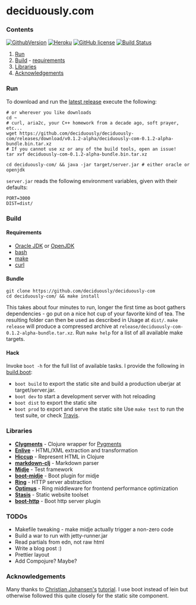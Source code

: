 # deciduously.com
### Contents
[![GithubVersion](https://img.shields.io/badge/version-0.1.2-red.svg?style=flat-square&color=brightgreen)](https://github.com/deciduously/deciduously-com/tree/v0.1.2-alpha)
[![Heroku](https://heroku-badge.herokuapp.com/?app=polar-refuge-87230&style=flat)](http://www.deciduously.com)
[![GitHub license](https://img.shields.io/github/license/deciduously/deciduously-com.svg?style=flat-square)](https://github.com/deciduously/deciduously-com/blob//LICENSE)
[![Build Status](https://travis-ci.org/deciduously/deciduously-com.svg?branch=release)](https://travis-ci.org/deciduously/deciduously-com)
1. [Run](#run)
2. [Build](#build) - [requirements](#requirements)
3. [Libraries](#libraries)
4. [Acknowledgements](#acknowledgements)
### Run
To download and run the [latest release](https://github.com/deciduously/deciduously-com/releases/tag/v0.1.2-alpha) execute the following:
```shell
# or wherever you like downloads
cd ~
# curl, aria2c, your C++ homework from a decade ago, soft prayer, etc...
wget https://github.com/deciduously/deciduously-com/releases/download/v0.1.2-alpha/deciduously-com-0.1.2-alpha-bundle.bin.tar.xz
# If you cannot use xz or any of the build tools, open an issue!
tar xvf deciduously-com-0.1.2-alpha-bundle.bin.tar.xz

cd deciduously-com/ && java -jar target/server.jar # either oracle or openjdk
```
`server.jar` reads the following environment variables, given with their
defaults:
```shell
PORT=3000
DIST=dist/
```
### Build
#### Requirements
* [Oracle JDK](http://www.oracle.com/technetwork/java/javase/downloads/index.html) or [OpenJDK](http://openjdk.java.net/)
* [bash](https://www.gnu.org/software/bash/)
* [make](https://www.gnu.org/software/make/)
* [curl](https://curl.haxx.se/)
#### Bundle
```shell
git clone https://github.com/deciduously/deciduously-com
cd deciduously-com/ && make install
```
This takes about four minutes to run, longer the first time as boot gathers
dependencies - go put on a nice hot cup of your
favorite kind of tea.  The resulting
folder can then be used as described in Usage at `dist/`. `make release` will produce a compressed archive at `release/deciduously-com-0.1.2-alpha-bundle.tar.xz`.  Run `make help` for a list of all available make targets.
#### Hack
Invoke `boot -h` for the full list of available tasks.  I provide the following
in
[build.boot](https://github.com/deciduously/deciduously-com/blob/master/build.boot):
* `boot build` to export the static site and build a production uberjar at target/server.jar.
* `boot dev` to start a development server with hot reloading
* `boot dist` to export the static site
* `boot prod` to export and serve the static site
Use `make test` to run the test suite, or check
[Travis](travis-ci.org/deciduously/deciduously-com).
### Libraries
* [**Clygments**](https://github.com/bfontaine.clygments) - Clojure wrapper for [Pygments](https://pygments.org)
* [**Enlive**](https://github.com/cgrand/enlive) - HTML/XML extraction and transformation
* [**Hiccup**](https://github.com/weavejester/hiccup) - Represent HTML in Clojure
* [**markdown-clj**](https://github.com/yogthos/markdown-clj) - Markdown parser
* [**Midje**](https://github.com/marick/midje) - Test framework
* [**boot-midje**](https://bitbucket.org/zilti/boot-midje) - Boot plugin for midje
* [**Ring**](https://ring-clojure/ring) - HTTP server abstraction
* [**Optimus**](https://github.com/magnars/optimus) - Ring middleware for frontend performance optimization
* [**Stasis**](https://github.com/magnars/stasis) - Static website toolset
* [**boot-http**](https://github.com/pandeiro/boot-http) - Boot http server plugin
### TODOs
* Makefile tweaking - make midje actually trigger a non-zero code
* Build a war to run with jetty-runner.jar
* Read partials from edn, not raw html
* Write a blog post :)
* Prettier layout
* Add Compojure?  Maybe?
### Acknowledgements
Many thanks to [Christian Johansen's](https://github.com/cjohansen) [tutorial](https://cjohensen.no/building-statis-sites-in-clojure-with-stasis/).
  I use boot instead of lein but otherwise followed this quite closely for the static site component.

